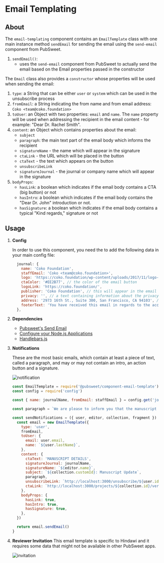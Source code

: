 # Email Templating

## About

The `email-templating` component contains an `EmailTemplate` class with one main instance method `sendEmail` for sending the email using the `send-email` component from PubSweet.

1.  `sendEmail()`:
    - uses the `send-email` component from PubSweet to actually send the email based on the Email properties passed in the constructor

The `Email` class also provides a `constructor` whose properties will be used when sending the email:

1.  `type`: a String that can be either `user` or `system` which can be used in the unsubscribe process
2.  `fromEmail`: a String indicating the from name and from email address: `Coko <team@coko.foundation>`
3.  `toUser`: an Object with two properties: `email` and `name`. The `name` property will be used when addressing the recipient in the email content - for example: "Dear Dr. Rachel Smith".
4.  `content`: an Object which contains properties about the email:
    - `subject`
    - `paragraph`: the main text part of the email body which informs the recipient
    - `signatureName` - the name which will appear in the signature
    - `ctaLink` - the URL which will be placed in the button
    - `ctaText` - the text which appears on the button
    - `unsubscribeLink`
    - `signatureJournal` - the journal or company name which will appear in the signature
5.  `bodyProps`:
    - `hasLink`: a boolean which indicates if the email body contains a CTA (big button) or not
    - `hasIntro`: a boolean which indicates if the email body contains the "Dear Dr. John" introduction or not.
    - `hasSignature`: a boolean which indicates if the email body contains a typical "Kind regards," signature or not

## Usage

1.  **Config**

    In order to use this component, you need the to add the following data in your main config file:

    ```js static
      journal: {
        name: 'Coko Foundation',
        staffEmail: 'Coko <team@coko.foundation>',
        logo: 'https://coko.foundation/wp-content/uploads/2017/11/logo-coko.png',
        ctaColor: '#EE2B77', // the color of the email button
        logoLink: 'https://coko.foundation/',
        publisher: 'Coko Foundation', // this will appear in the email footer
        privacy: '', // a text containing information about the privacy policy that will appear in the email footer
        address: '2973 16th St., Suite 300, San Francisco, CA 94103', // the address in the footer
        footerText: 'You have received this email in regards to the account creation, submission, or peer review process of a paper submitted to a journal published by Coko Foundation.'
      },
    ```

1.  **Dependencies**

    - [Pubsweet's Send Email](https://www.npmjs.com/package/@pubsweet/component-send-email)
    - [Configure your Node.js Applications](https://www.npmjs.com/package/config)
    - [Handlebars.js](https://www.npmjs.com/package/handlebars)

1.  **Notifications**

    These are the most basic emails, which contain at least a piece of text, called a paragraph, and may or may not contain an intro, an action button and a signature.

    ![notification](https://gitlab.coko.foundation/xpub/xpub-faraday/uploads/27cb6acc8ff4a07758f55e5ea0504d28/notification.png)

    ```js static
    const EmailTemplate = require('@pubsweet/component-email-template')
    const config = require('config')

    const { name: journalName, fromEmail: staffEmail } = config.get('journal')

    const paragraph = `We are please to inform you that the manuscript has passed the technical check process and is now submitted. Please click the link below to access the manuscript.`

    const sendNotifications = ({ user, editor, collection, fragment }) => {
      const email = new EmailTemplate({
        type: 'user',
        fromEmail,
        toUser: {
          email: user.email,
          name: `${user.lastName}`,
        },
        content: {
          ctaText: 'MANUSCRIPT DETAILS',
          signatureJournal: journalName,
          signatureName: `${editor.name}`,
          subject: `${collection.customId}: Manuscript Update`,
          paragraph,
          unsubscribeLink: `http://localhost:3000/unsubscribe/${user.id}`,
          ctaLink: `http://localhost:3000/projects/${collection.id}/versions/${fragment.id}/details`,
        },
        bodyProps: {
          hasLink: true,
          hasIntro: true,
          hasSignature: true,
        },
      })

      return email.sendEmail()
    }
    ```

1.  **Reviewer Invitation**
    This email template is specific to Hindawi and it requires some data that might not be available in other PubSweet apps.

    ![invitation](https://gitlab.coko.foundation/xpub/xpub-faraday/uploads/438af32b5da5532ed2bd6ca46588be50/Screen_Shot_2018-08-14_at_12.49.37.png)
